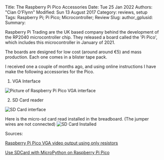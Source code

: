 Title: The Raspberry Pi Pico Accessories 
Date: Tue 25 Jan 2022
Authors: "Cian O'Flynn"
Modified: Sun 13 August 2017
Category: reviews, setup 
Tags: Raspberry Pi; Pi Pico; Microcontroller; Review 
Slug:
author_gplusid:
Summary:

Raspberry Pi Trading are the UK based company behind the development of the RP2040 microcontroller chip. They released a board called the 'Pi Pico', which includes this microcontroller in January of 2021. 

The boards are designed for low cost (around around €5) and mass production. Each one comes in a blister tape pack.   


I received one a couple of months ago, and using online instructions I have make the following accessories for the Pico.

1. VGA Interface

![Picture of Raspberry Pi Pico VGA interface](https://cianoflynn.github.io/images/pico/pico_vga.jpg)


2. SD Card reader

![SD Card interface](http://cianoflynn.github.io/images/pico/pico_sdcard.jpg)


Here is the micro-sd card read installed in the breadboard. (The jumper wires are not connected)
![SD Card Installed](https://cianoflynn.github.io/images/pico/pico_sd_installed.jpg)


Sources:

[Raspberry Pi Pico VGA video output using only resistors](https://www.youtube.com/watch?v=RmPWcsvGSyk)

[Use SDCard with MicroPython on Raspberry Pi Pico](https://forums.raspberrypi.com/viewtopic.php?f=146&t=307275&p=1838407&hilit=SDcard#p1838663)

